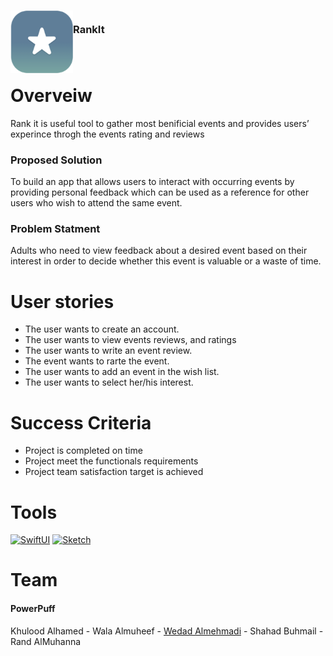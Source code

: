 <!-- PROJECT LOGO -->
<div>
<h3><img align="left" width="100" height="100" src="Bitmap.png"> <br/> RankIt <br/> <br/> <br/> </h3>   
 </div>   


# Overveiw
Rank it is useful tool to gather most benificial events and provides users’ experince throgh the events rating and reviews 
### Proposed Solution
To build an app that allows users to interact with occurring events by providing personal 
feedback which can be used as a reference for other users who wish to attend the same 
event.
### Problem Statment
Adults who need to view feedback about a desired event based on their interest in 
order to decide whether this event is valuable or a waste of time.
# User stories
- The user wants to create an account.
- The user wants to view events reviews, and ratings 
- The user wants to write an event review.
- The event wants to rarte the event.
- The user wants to add an event in the wish list.
- The user wants to select her/his interest.
# Success Criteria
- Project is completed on time
- Project meet the functionals requirements
- Project team satisfaction target is achieved
# Tools
[![SwiftUI][SwiftUI-img]][SwiftUI-url]   [![Sketch][Sketch-img]][Sketch-url]

# Team
#### PowerPuff
Khulood Alhamed - Wala Almuheef - <a href="https://www.linkedin.com/in/wedad-almehmadi-701476200/">Wedad Almehmadi</a> - Shahad Buhmail - Rand AlMuhanna

<!-- MARKDOWN LINKS & IMAGES -->
<!-- https://www.markdownguide.org/basic-syntax/#reference-style-links -->
[SwiftUI-img]: https://img.shields.io/badge/-SwiftUI-blue
[SwiftUI-url]: https://developer.apple.com/xcode/swiftui/
[Sketch-img]: https://img.shields.io/badge/-Sketch-yellow
[Sketch-url]: https://www.sketch.com
